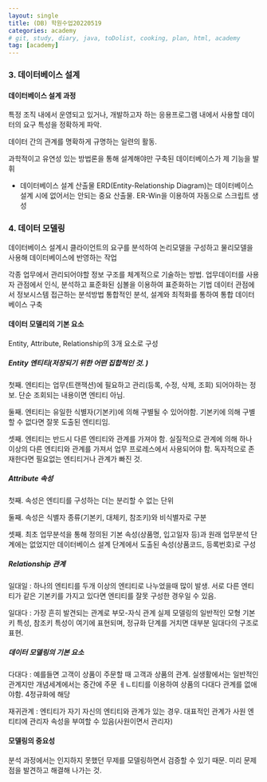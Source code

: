 ```yaml
---
layout: single
title: (DB) 학원수업20220519
categories: academy
# git, study, diary, java, toDolist, cooking, plan, html, academy
tag: [academy] 
---
```


### 3. 데이터베이스 설계

#### 데이터베이스 설계 과정

특정 조직 내에서 운영되고 있거나, 개발하고자 하는 응용프로그램 내에서 사용할 데이터의 요구 특성을 정확하게 파악.

데이터 간의 관계를 명확하게 규명하는 일련의 활동.

과학적이고 유연성 있는 방법론을 통해 설계해야만 구축된 데이터베이스가 제 기능을 발휘


- 데이터베이스 설계 산출물
ERD(Entity-Relationship Diagram)는 데이터베이스 설계 시에 없어서는 안되는 중요 산출물. ER-Win을 이용하여 자동으로 스크립트 생성

### 4. 데이터 모델링

데이터베이스 설계시 클라이언트의 요구를 분석하여 논리모델을 구성하고
물리모델을 사용해 데이터베이스에 반영하는 작업

각종 업무에서 관리되어야할 정보 구조를 체계적으로 기술하는 방법.
업무데이터를 사용자 관점에서 인식, 분석하고 표준화된 심볼을 이용하여 표준화하는 기법
데이터 관점에서 정보시스템 접근하는 분석방법
통합적인 분석, 설계와 최적화를 통하여 통합 데이터베이스 구축

#### 데이터 모델리의 기본 요소

Entity, Attribute, Relationship의 3개 요소로 구성

##### Entity 엔티티(저장되기 위한 어떤 집합적인 것. )

첫째. 엔티티는 업무(트랜잭션)에 필요하고 관리(등록, 수정, 삭제, 조회) 되어야하는 정보. 단순 조회되는 내용이면 엔티티 아님.

둘째. 엔티티는 유일한 식별자(기본키)에 의해 구별될 수 있어야함.
기본키에 의해 구별할 수 없다면 잘못 도출된 엔티티임.

셋째. 엔티티는 반드시 다른 엔티티와 관계를 가져야 함.
실질적으로 관계에 의해 하나 이상의 다른 엔티티와 관계를 가져서 업무 프로레스에서 사용되어야 함. 독자적으로 존재한다면 필요없는 엔티티거나 관계가 빠진 것.

##### Attribute 속성

첫째. 속성은 엔티티를 구성하는 더는 분리할 수 없는 단위

둘째. 속성은 식별자 종류(기본키, 대체키, 참조키)와 비식별자로 구분

셋째. 최초 업무분석을 통해 정의된 기본 속성(상품명, 입고일자 등)과
원래 업무분석 단계에는 없었지만 데이터베이스 설계 단계에서 도출된 속성(상품코드, 등록번호)로 구성

##### Relationship 관계

일대일 : 하나의 엔티티를 두개 이상의 엔티티로 나누었을때 많이 발생. 서로 다른 엔티티가 같은 기본키를 가지고 있다면 엔티티를 잘못 구성한 경우일 수 있음.

일대다 : 가장 흔히 발견되는 관계로 부모-자식 관계
실제 모델링의 일반적인 모형
기본키 특성, 참조키 특성이 여기에 표현되며, 정규화 단계를 거치면 대부분 일대다의 구조로 표현.

##### 데이터 모델링의 기본 요소

다대다 : 예를들면 고객이 상품이 주문할 때 고객과 상품의 관계. 실생활에서는 일반적인 관계지만 개념세계에서는 중간에 주문 ㅔㄴ티티를 이용하여 상품의 다대다 관계를 없애야함. 4정규화에 해당

재귀관계 : 엔티티가 자기 자신의 엔티티와 관계가 있는 경우. 대표적인 관계가 사원 엔티티에 관리자 속성을 부여할 수 있음(사원이면서 관리자)


#### 모델링의 중요성

분석 과정에서는 인지하지 못했던 무제를 모델링하면서 검증할 수 있기 때문. 미리 문제점을 발견하고 해결해 나가는 것. 